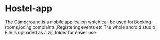 # Hostel-app
The Campground is a mobile application which can be used for Booking rooms,loding complaints ,Registering events etc
The whole android studio File is uploaded as a zip folder for easier use
